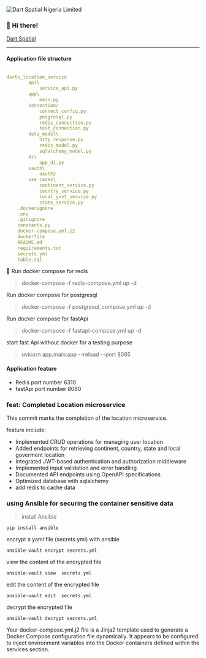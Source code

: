 ![Dart Spatial Nigeria Limited](https://dartspatial.com.ng/log.png)

### 👋 Hi there!  
[Dart Spatial](http://dartspatial.com.ng/)
***
#### Application file structure


```yaml {.code-highlight}

darts_location_service
        api\
            service_api.py
        app\
            main.py
        connection/
            connect_config.py
            posgresql.py
            redis_connection.py
            test_connection.py
        data_model\
            http_response.py
            redis_model.py
            sqlalchemy_model.py
        di\
            app_di.py
        oauth\
            oauth2
        use_cases\
            continent_service.py
            country_service.py
            local_govt_service.py
            state_service.py
    .dockerignore
    .env
    .gitignore
    constants.py
    docker-compose.yml.j2
    dockerfile
    README.md
    requirements.txt
    secrets.yml
    table.sql


```
🚀
Run docker compose for redis 
> docker-compose -f redis-compose.yml up -d

Run docker compose for postgresql
> docker-compose -f postgresql_compose.yml up -d

Run docker compose for fastApi
> docker-compose -f fastapi-compose.yml up -d

start fast Api without docker for a testing purpose 
> uvicorn app.main:app --reload --port 8085

#### Application feature

- Redis port number 6310
- fastApi port number 8080


### feat: Completed Location microservice
This commit marks the completion of the location microservice. 

feature include:

- Implemented CRUD operations for managing user location
- Added endpoints for retrieving continent, country, state and local goverment location
- Integrated JWT-based authentication and authorization middleware
- Implemented input validation and error handling
- Documented API endpoints using OpenAPI specifications
- Optimized database with sqlalchemy
- add redis to cache data 

### using Ansible for securing the container sensitive data
>install Ansible
```
pip install ansible
```

encrypt a yaml file (secrets.yml) with ansible
```
ansible-vault encrypt secrets.yml
```

view the content of the encrypted file
```
ansible-vault view  secrets.yml
```

edit the  content of the encrypted file
```
ansible-vault edit  secrets.yml
```

decrypt the encrypted file
```
ansible-vault decrypt secrets.yml
```



Your docker-compose.yml.j2 file is a Jinja2 
template used to generate a Docker Compose 
configuration file dynamically. It appears to
be configured to inject environment variables 
into the Docker containers defined within the 
services section.